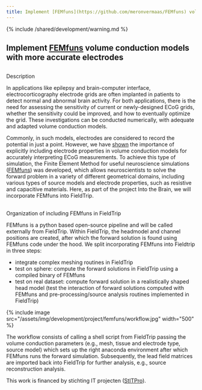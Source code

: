 ```yaml
---
title: Implement [FEMfuns](https://github.com/meronvermaas/FEMfuns) volume conduction models with complete electrodes
---
```


{% include /shared/development/warning.md %}

## Implement [FEMfuns](https://github.com/meronvermaas/FEMfuns) volume conduction models with more accurate electrodes

##
Description

In applications like epilepsy and brain-computer interface, electrocorticography electrode grids are often implanted in patients to detect normal and abnormal brain activity. For both applications, there is the need for assessing the sensitivity of current or newly-designed ECoG grids, whether the sensitivity could be improved, and how to eventually optimize the grid. These investigations can be conducted numerically, with adequate and adapted volume conduction models.

Commonly, in such models, electrodes are considered to record the potential in just a point. However, we have [shown](https://iopscience.iop.org/article/10.1088/1741-2552/abb11d/meta) the importance of explicitly including electrode properties in volume conduction models for accurately interpreting ECoG measurements. To achieve this type of simulation, the Finite Element Method for useful neuroscience simulations ([FEMfuns](https://github.com/meronvermaas/FEMfuns)) was developed, which allows neuroscientists to solve the forward problem in a variety of different geometrical domains, including various types of source models and electrode properties, such as resistive and capacitive materials. Here, as part of the project Into the Brain, we will incorporate FEMfuns into FieldTrip.

##
Organization of including FEMfuns in FieldTrip

FEMfuns is a python based open-source pipeline and will be called externally from FieldTrip. Within FieldTrip, the headmodel and channel positions are created, after which the forward solution is found using FEMfuns code under the hood. We split incorporating FEMfuns into Fieldtrip in three steps:

- integrate complex meshing routines in FieldTrip
- test on sphere: compute the forward solutions in FieldTrip using a compiled binary of FEMfuns
- test on real dataset: compute forward solution in a realistically shaped head model (test the interaction of forward solutions computed with FEMfuns and pre-processing/source analysis routines implemented in FieldTrip)


{% include image src="/assets/img/development/project/femfuns/workflow.jpg" width="500" %}

The workflow consists of calling a shell script from FieldTrip passing the volume conduction parameters (e.g., mesh, tissue and electrode type, source model) which sets up the right anaconda environment after which FEMfuns runs the forward simulation. Subsequently, the lead field matrices are imported back into FieldTrip for further analysis, e.g., source reconstruction analysis.

This work is financed by stichting IT projecten ([StITPro](https://stitpro.nl/)).
